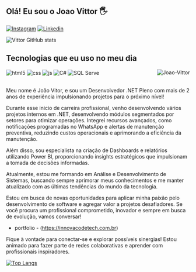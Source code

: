 ## Olá! Eu sou o Joao Vittor 🖐️

[![Instagram](https://img.shields.io/badge/Instagram-E4405F?style=for-the-badge&logo=instagram&logoColor=white)](https://www.instagram.com/vittor.jt)
[![Linkedin](https://img.shields.io/badge/LinkedIn-0077B5?style=for-the-badge&logo=linkedin&logoColor=white)](https://www.linkedin.com/in/joaovittor)

![Vittor GitHub stats](https://github-readme-stats.vercel.app/api?username=Joaovittorsd&show_icons=true&theme=dracula)

## Tecnologias que eu uso no meu dia

<div style="display: inline_block">
  <img align="center" alt="html5" src="https://img.shields.io/badge/HTML5-E34F26?style=for-the-badge&logo=html5&logoColor=white" />
  <img align="center" alt="css" src="https://img.shields.io/badge/CSS3-1572B6?style=for-the-badge&logo=css3&logoColor=white" />
  <img align="center" alt="js" src="https://img.shields.io/badge/JavaScript-F7DF1E?style=for-the-badge&logo=javascript&logoColor=black" />
  <img align="center" alt="C#" src="https://img.shields.io/badge/C%23-239120?style=for-the-badge&logo=c-sharp&logoColor=white" />
  <img align="center" alt="SQL Serve" src="https://img.shields.io/badge/Microsoft%20SQL%20Server-CC2927?style=for-the-badge&logo=microsoft%20sql%20server&logoColor=white" />
  <img align="right" alt="Joao-Vittor" src="https://i.pinimg.com/originals/00/32/39/0032396db4f41601a6c992f0863bc45b.gif" margin-top="100" />
</div><br/>

Meu nome é João Vitor, e sou um Desenvolvedor .NET Pleno com mais de 2 anos de experiência impulsionando projetos para o próximo nível!

Durante esse inicio de carreira profissional, venho desenvolvendo vários projetos internos em .NET, desenvolvendo módulos segmentados por setores para otimizar operações. Integrei recursos avançados, como notificações programadas no WhatsApp e alertas de manutenção preventiva, reduzindo custos operacionais e aprimorando a eficiência da manutenção.

Além disso, sou especialista na criação de Dashboards e relatórios utilizando Power BI, proporcionando insights estratégicos que impulsionam a tomada de decisões informadas.

Atualmente, estou me formando em Análise e Desenvolvimento de Sistemas, buscando sempre aprimorar meus conhecimentos e me manter atualizado com as últimas tendências do mundo da tecnologia.

Estou em busca de novas oportunidades para aplicar minha paixão pelo desenvolvimento de software e agregar valor a projetos desafiadores. Se você procura um profissional comprometido, inovador e sempre em busca de evolução, vamos conversar!

- portfolio - (https://innovacodetech.com.br)

Fique à vontade para conectar-se e explorar possíveis sinergias! Estou animado para fazer parte de redes colaborativas e aprender com profissionais inspiradores.

[![Top Langs](https://github-readme-stats.vercel.app/api/top-langs/?username=Joaovittorsd)](https://github.com/anuraghazra/github-readme-stats)

